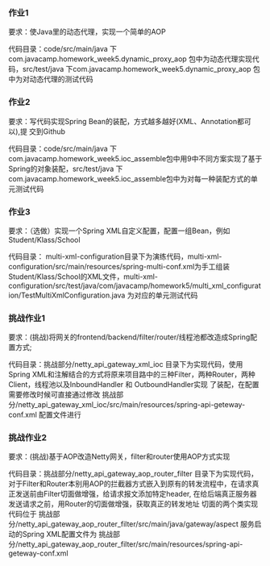 ### 作业1
要求：使Java里的动态代理，实现一个简单的AOP

代码目录：code/src/main/java 下 com.javacamp.homework_week5.dynamic_proxy_aop 包中为动态代理实现代码，src/test/java 下com.javacamp.homework_week5.dynamic_proxy_aop  包中为对动态代理的测试代码

### 作业2
要求：写代码实现Spring Bean的装配，方式越多越好(XML、Annotation都可以),提 交到Github

代码目录：code/src/main/java 下com.javacamp.homework_week5.ioc_assemble包中用9中不同方案实现了基于Spring的对象装配，src/test/java 下com.javacamp.homework_week5.ioc_assemble包中为对每一种装配方式的单元测试代码

### 作业3
要求：（选做）实现一个Spring XML自定义配置，配置一组Bean，例如Student/Klass/School

代码目录： multi-xml-configuration目录下为演练代码，multi-xml-configuration/src/main/resources/spring-multi-conf.xml为手工组装Student/Klass/School的XML文件，multi-xml-configuration/src/test/java/com/javacamp/homework5/multi_xml_configuration/TestMultiXmlConfiguration.java 为对应的单元测试代码


### 挑战作业1
要求：(挑战)将网关的frontend/backend/filter/router/线程池都改造成Spring配置方式;

代码目录：挑战部分/netty_api_gateway_xml_ioc 目录下为实现代码，使用Spring XML和注解结合的方式将原来项目路中的三种Filter，两种Router，两种Client，线程池以及InboundHandler 和 OutboundHandler实现
了装配，在配置需要修改时候可直接通过修改  挑战部分/netty_api_gateway_xml_ioc/src/main/resources/spring-api-geteway-conf.xml 配置文件进行

### 挑战作业2
要求：(挑战)基于AOP改造Netty网关，filter和router使用AOP方式实现

代码目录：挑战部分/netty_api_gateway_aop_router_filter 目录下为实现代码，对于Filter和Router本别用AOP的拦截器方式嵌入到原有的转发流程中，在请求真正发送前由Filter切面做增强，给请求报文添加特定header, 在给后端真正服务器发送请求之前，用Router的切面做增强，获取真正的转发地址
切面的两个类实现代码位于 挑战部分/netty_api_gateway_aop_router_filter/src/main/java/gateway/aspect
服务启动的Spring XML配置文件为 挑战部分/netty_api_gateway_aop_router_filter/src/main/resources/spring-api-geteway-conf.xml




